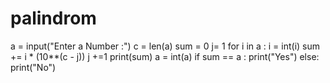 # palindrom

a = input("Enter a Number :")
c = len(a)
sum = 0
j= 1
for i in a :
    i = int(i)
    sum += i * (10**(c - j))
    j +=1
print(sum)
a = int(a)
if sum == a :
    print("Yes")
else:
    print("No")
